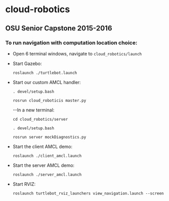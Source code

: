 # cloud-robotics
## OSU Senior Capstone 2015-2016

### To run navigation with computation location choice:

- Open 6 terminal windows, navigate to `cloud_robotics/launch`

- Start Gazebo:

    `roslaunch ./turtlebot.launch`

- Start our custom AMCL handler:

    `. devel/setup.bash`
    
    `rosrun cloud_roboticis master.py`
    
    --In a new terminal:    

    `cd cloud_robotics/server`
    
    `. devel/setup.bash`
    
    `rosrun server mockDiagnostics.py`
    

- Start the client AMCL demo:

    `roslaunch ./client_amcl.launch`


- Start the server AMCL demo:
 
    `roslaunch ./server_amcl.launch`

 
- Start RVIZ:

    `roslaunch turtlebot_rviz_launchers view_navigation.launch --screen`

